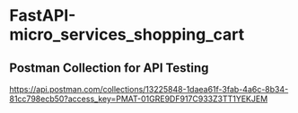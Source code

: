 # FastAPI-micro_services_shopping_cart

## Postman Collection for API Testing
https://api.postman.com/collections/13225848-1daea61f-3fab-4a6c-8b34-81cc798ecb50?access_key=PMAT-01GRE9DF917C933Z3TT1YEKJEM
